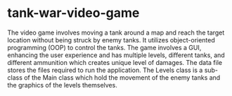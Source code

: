# tank-war-video-game
The video game involves moving a tank around a map and reach the target location without being struck by enemy tanks. It utilizes object-oriented programming (OOP) to control the tanks. The game involves a GUI, enhancing the user experience and has multiple levels, different tanks, and different ammunition which creates unique level of damages. The data file stores the files required to run the application. The Levels class is a sub-class of the Main class which hold the movement of the enemy tanks and the graphics of the levels themselves.
